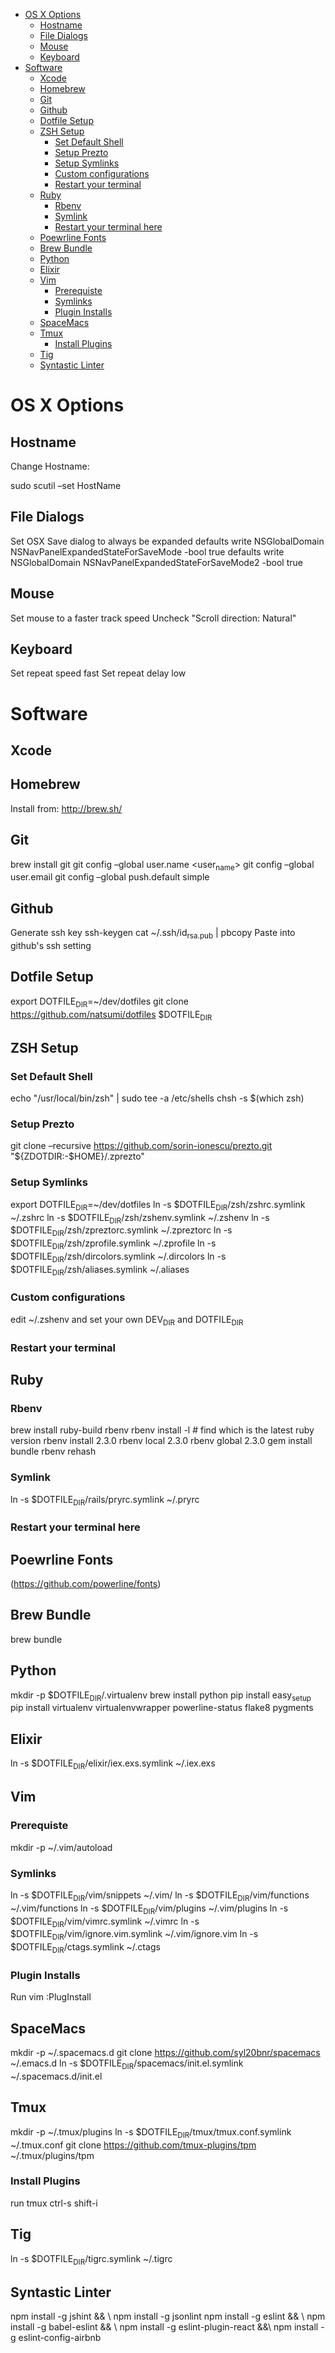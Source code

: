 - [OS X Options](#sec-1)
  - [Hostname](#sec-1-1)
  - [File Dialogs](#sec-1-2)
  - [Mouse](#sec-1-3)
  - [Keyboard](#sec-1-4)
- [Software](#sec-2)
  - [Xcode](#sec-2-1)
  - [Homebrew](#sec-2-2)
  - [Git](#sec-2-3)
  - [Github](#sec-2-4)
  - [Dotfile Setup](#sec-2-5)
  - [ZSH Setup](#sec-2-6)
    - [Set Default Shell](#sec-2-6-1)
    - [Setup Prezto](#sec-2-6-2)
    - [Setup Symlinks](#sec-2-6-3)
    - [Custom configurations](#sec-2-6-4)
    - [Restart your terminal](#sec-2-6-5)
  - [Ruby](#sec-2-7)
    - [Rbenv](#sec-2-7-1)
    - [Symlink](#sec-2-7-2)
    - [Restart your terminal here](#sec-2-7-3)
  - [Poewrline Fonts](#sec-2-8)
  - [Brew Bundle](#sec-2-9)
  - [Python](#sec-2-10)
  - [Elixir](#sec-2-11)
  - [Vim](#sec-2-12)
    - [Prerequiste](#sec-2-12-1)
    - [Symlinks](#sec-2-12-2)
    - [Plugin Installs](#sec-2-12-3)
  - [SpaceMacs](#sec-2-13)
  - [Tmux](#sec-2-14)
    - [Install Plugins](#sec-2-14-1)
  - [Tig](#sec-2-15)
  - [Syntastic Linter](#sec-2-16)

# OS X Options<a id="sec-1"></a>

## Hostname<a id="sec-1-1"></a>

Change Hostname:

sudo scutil &#x2013;set HostName

## File Dialogs<a id="sec-1-2"></a>

Set OSX Save dialog to always be expanded defaults write NSGlobalDomain NSNavPanelExpandedStateForSaveMode -bool true defaults write NSGlobalDomain NSNavPanelExpandedStateForSaveMode2 -bool true

## Mouse<a id="sec-1-3"></a>

Set mouse to a faster track speed Uncheck "Scroll direction: Natural"

## Keyboard<a id="sec-1-4"></a>

Set repeat speed fast Set repeat delay low

# Software<a id="sec-2"></a>

## Xcode<a id="sec-2-1"></a>

## Homebrew<a id="sec-2-2"></a>

Install from: <http://brew.sh/>

## Git<a id="sec-2-3"></a>

brew install git git config &#x2013;global user.name <user<sub>name</sub>> git config &#x2013;global user.email <email> git config &#x2013;global push.default simple

## Github<a id="sec-2-4"></a>

Generate ssh key ssh-keygen cat ~/.ssh/id<sub>rsa.pub</sub> | pbcopy Paste into github's ssh setting

## Dotfile Setup<a id="sec-2-5"></a>

export DOTFILE<sub>DIR</sub>=~/dev/dotfiles git clone <https://github.com/natsumi/dotfiles> $DOTFILE<sub>DIR</sub>

## ZSH Setup<a id="sec-2-6"></a>

### Set Default Shell<a id="sec-2-6-1"></a>

echo "/usr/local/bin/zsh" | sudo tee -a /etc/shells chsh -s $(which zsh)

### Setup Prezto<a id="sec-2-6-2"></a>

git clone &#x2013;recursive <https://github.com/sorin-ionescu/prezto.git> "${ZDOTDIR:-$HOME}/.zprezto"

### Setup Symlinks<a id="sec-2-6-3"></a>

export DOTFILE<sub>DIR</sub>=~/dev/dotfiles ln -s $DOTFILE<sub>DIR</sub>/zsh/zshrc.symlink ~/.zshrc ln -s $DOTFILE<sub>DIR</sub>/zsh/zshenv.symlink ~/.zshenv ln -s $DOTFILE<sub>DIR</sub>/zsh/zpreztorc.symlink ~/.zpreztorc ln -s $DOTFILE<sub>DIR</sub>/zsh/zprofile.symlink ~/.zprofile ln -s $DOTFILE<sub>DIR</sub>/zsh/dircolors.symlink ~/.dircolors ln -s $DOTFILE<sub>DIR</sub>/zsh/aliases.symlink ~/.aliases

### Custom configurations<a id="sec-2-6-4"></a>

edit ~/.zshenv and set your own DEV<sub>DIR</sub> and DOTFILE<sub>DIR</sub>

### Restart your terminal<a id="sec-2-6-5"></a>

## Ruby<a id="sec-2-7"></a>

### Rbenv<a id="sec-2-7-1"></a>

brew install ruby-build rbenv rbenv install -l # find which is the latest ruby version rbenv install 2.3.0 rbenv local 2.3.0 rbenv global 2.3.0 gem install bundle rbenv rehash

### Symlink<a id="sec-2-7-2"></a>

ln -s $DOTFILE<sub>DIR</sub>/rails/pryrc.symlink ~/.pryrc

### Restart your terminal here<a id="sec-2-7-3"></a>

## Poewrline Fonts<a id="sec-2-8"></a>

(<https://github.com/powerline/fonts>)

## Brew Bundle<a id="sec-2-9"></a>

brew bundle

## Python<a id="sec-2-10"></a>

mkdir -p $DOTFILE<sub>DIR</sub>/.virtualenv brew install python pip install easy<sub>setup</sub> pip install virtualenv virtualenvwrapper powerline-status flake8 pygments

## Elixir<a id="sec-2-11"></a>

ln -s $DOTFILE<sub>DIR</sub>/elixir/iex.exs.symlink ~/.iex.exs

## Vim<a id="sec-2-12"></a>

### Prerequiste<a id="sec-2-12-1"></a>

mkdir -p ~/.vim/autoload

### Symlinks<a id="sec-2-12-2"></a>

ln -s $DOTFILE<sub>DIR</sub>/vim/snippets ~/.vim/ ln -s $DOTFILE<sub>DIR</sub>/vim/functions ~/.vim/functions ln -s $DOTFILE<sub>DIR</sub>/vim/plugins ~/.vim/plugins ln -s $DOTFILE<sub>DIR</sub>/vim/vimrc.symlink ~/.vimrc ln -s $DOTFILE<sub>DIR</sub>/vim/ignore.vim.symlink ~/.vim/ignore.vim ln -s $DOTFILE<sub>DIR</sub>/ctags.symlink ~/.ctags

### Plugin Installs<a id="sec-2-12-3"></a>

Run vim :PlugInstall

## SpaceMacs<a id="sec-2-13"></a>

mkdir -p ~/.spacemacs.d git clone <https://github.com/syl20bnr/spacemacs> ~/.emacs.d ln -s $DOTFILE<sub>DIR</sub>/spacemacs/init.el.symlink ~/.spacemacs.d/init.el

## Tmux<a id="sec-2-14"></a>

mkdir -p ~/.tmux/plugins ln -s $DOTFILE<sub>DIR</sub>/tmux/tmux.conf.symlink ~/.tmux.conf git clone <https://github.com/tmux-plugins/tpm> ~/.tmux/plugins/tpm

### Install Plugins<a id="sec-2-14-1"></a>

run tmux ctrl-s shift-i

## Tig<a id="sec-2-15"></a>

ln -s $DOTFILE<sub>DIR</sub>/tigrc.symlink ~/.tigrc

## Syntastic Linter<a id="sec-2-16"></a>

npm install -g jshint && \\ npm install -g jsonlint npm install -g eslint && \\ npm install -g babel-eslint && \\ npm install -g eslint-plugin-react &&\\ npm install -g eslint-config-airbnb
